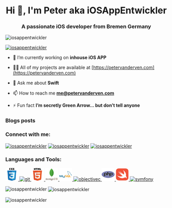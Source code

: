 <h1 align="center">Hi 👋, I'm Peter aka iOSAppEntwickler</h1>
<h3 align="center">A passionate iOS developer from Bremen Germany</h3>

<p align="left"> <img src="https://komarev.com/ghpvc/?username=iosappentwickler&label=Profile%20views&color=0e75b6&style=flat" alt="iosappentwickler" /> </p>

<p align="left"> <a href="https://github.com/ryo-ma/github-profile-trophy"><img src="https://github-profile-trophy.vercel.app/?username=iosappentwickler" alt="iosappentwickler" /></a> </p>

- 🔭 I’m currently working on **inhouse iOS APP**

- 👨‍💻 All of my projects are available at [https://petervanderven.com](https://petervanderven.com)

- 💬 Ask me about **Swift**

- 📫 How to reach me **me@petervanderven.com**

- ⚡ Fun fact **I’m secretly Green Arrow... but don’t tell anyone**

### Blogs posts
<!-- BLOG-POST-LIST:START -->
<!-- BLOG-POST-LIST:END -->

<h3 align="left">Connect with me:</h3>
<p align="left">
<a href="https://dev.to/iosappentwickler" target="blank"><img align="center" src="https://raw.githubusercontent.com/rahuldkjain/github-profile-readme-generator/master/src/images/icons/Social/devto.svg" alt="iosappentwickler" height="30" width="40" /></a>
<a href="https://fb.com/iosappentwickler" target="blank"><img align="center" src="https://raw.githubusercontent.com/rahuldkjain/github-profile-readme-generator/master/src/images/icons/Social/facebook.svg" alt="iosappentwickler" height="30" width="40" /></a>
<a href="https://instagram.com/iosappentwickler" target="blank"><img align="center" src="https://raw.githubusercontent.com/rahuldkjain/github-profile-readme-generator/master/src/images/icons/Social/instagram.svg" alt="iosappentwickler" height="30" width="40" /></a>
</p>

<h3 align="left">Languages and Tools:</h3>
<p align="left"> <a href="https://www.w3schools.com/css/" target="_blank" rel="noreferrer"> <img src="https://raw.githubusercontent.com/devicons/devicon/master/icons/css3/css3-original-wordmark.svg" alt="css3" width="40" height="40"/> </a> <a href="https://git-scm.com/" target="_blank" rel="noreferrer"> <img src="https://www.vectorlogo.zone/logos/git-scm/git-scm-icon.svg" alt="git" width="40" height="40"/> </a> <a href="https://www.w3.org/html/" target="_blank" rel="noreferrer"> <img src="https://raw.githubusercontent.com/devicons/devicon/master/icons/html5/html5-original-wordmark.svg" alt="html5" width="40" height="40"/> </a> <a href="https://www.mongodb.com/" target="_blank" rel="noreferrer"> <img src="https://raw.githubusercontent.com/devicons/devicon/master/icons/mongodb/mongodb-original-wordmark.svg" alt="mongodb" width="40" height="40"/> </a> <a href="https://www.mysql.com/" target="_blank" rel="noreferrer"> <img src="https://raw.githubusercontent.com/devicons/devicon/master/icons/mysql/mysql-original-wordmark.svg" alt="mysql" width="40" height="40"/> </a> <a href="https://developer.apple.com/library/archive/documentation/Cocoa/Conceptual/ProgrammingWithObjectiveC/Introduction/Introduction.html" target="_blank" rel="noreferrer"> <img src="https://www.vectorlogo.zone/logos/apple_objectivec/apple_objectivec-icon.svg" alt="objectivec" width="40" height="40"/> </a> <a href="https://www.php.net" target="_blank" rel="noreferrer"> <img src="https://raw.githubusercontent.com/devicons/devicon/master/icons/php/php-original.svg" alt="php" width="40" height="40"/> </a> <a href="https://developer.apple.com/swift/" target="_blank" rel="noreferrer"> <img src="https://raw.githubusercontent.com/devicons/devicon/master/icons/swift/swift-original.svg" alt="swift" width="40" height="40"/> </a> <a href="https://symfony.com" target="_blank" rel="noreferrer"> <img src="https://symfony.com/logos/symfony_black_03.svg" alt="symfony" width="40" height="40"/> </a> </p>

<p><img align="left" src="https://github-readme-stats.vercel.app/api/top-langs?username=iosappentwickler&show_icons=true&locale=en&layout=compact" alt="iosappentwickler" /></p>

<p>&nbsp;<img align="center" src="https://github-readme-stats.vercel.app/api?username=iosappentwickler&show_icons=true&locale=en" alt="iosappentwickler" /></p>

<p><img align="center" src="https://github-readme-streak-stats.herokuapp.com/?user=iosappentwickler&" alt="iosappentwickler" /></p>
